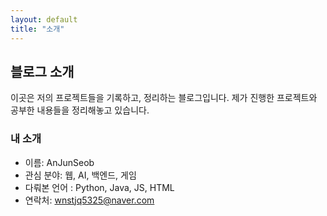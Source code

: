 ```yaml
---
layout: default
title: "소개"
---
```


## 블로그 소개

이곳은 저의 프로젝트들을 기록하고, 정리하는 블로그입니다.
제가 진행한 프로젝트와 공부한 내용들을 정리해놓고 있습니다.

### 내 소개
- 이름: AnJunSeob
- 관심 분야: 웹, AI, 백엔드, 게임
- 다뤄본 언어 : Python, Java, JS, HTML
- 연락처: wnstjq5325@naver.com
